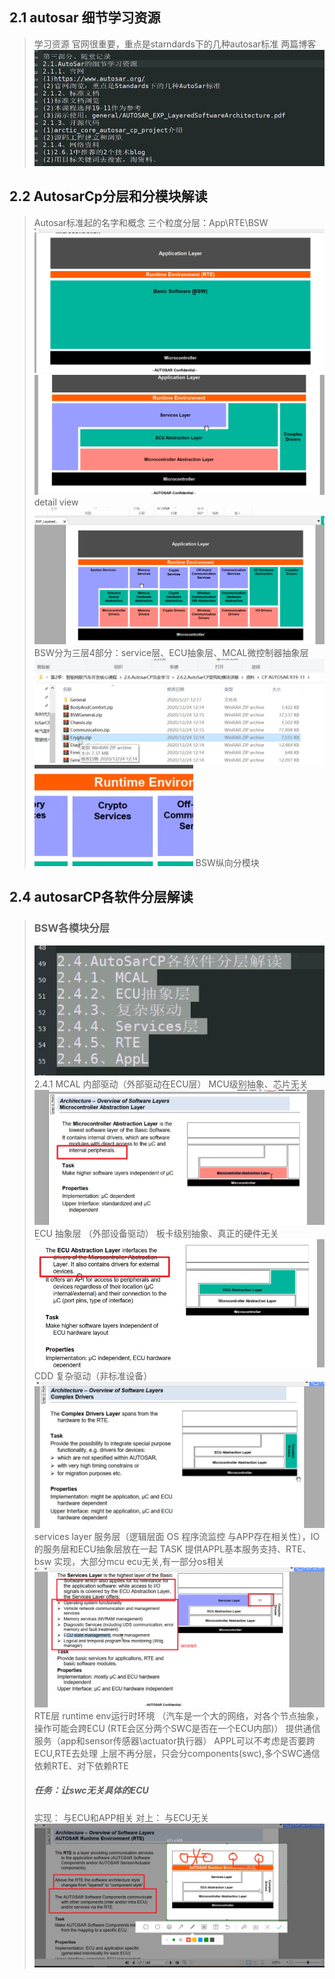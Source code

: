 ## 2.1 autosar 细节学习资源
> 学习资源
> 官网很重要，重点是starndards下的几种autosar标准
> 两篇博客
> ![alt text](image.png)
## 2.2 AutosarCp分层和分模块解读
> Autosar标准起的名字和概念
> 三个粒度分层：App\RTE\BSW
> ![alt text](image-1.png)
> ![alt text](image-3.png)
> detail view
> ![alt text](image-2.png)
> BSW分为三层4部分：service层、ECU抽象层、MCAL微控制器抽象层
> ![alt text](image-4.png)
> ![alt text](image-5.png)
> BSW纵向分模块

## 2.4 autosarCP各软件分层解读
> ### BSW各模块分层
> ![alt text](image-12.png)
> 2.4.1 MCAL
> 内部驱动（外部驱动在ECU层） MCU级别抽象、芯片无关
> ![alt text](image-6.png) 
> ECU 抽象层 （外部设备驱动） 板卡级别抽象、真正的硬件无关
> ![alt text](image-7.png)
> CDD 复杂驱动（非标准设备）
> ![alt text](image-8.png)
> services layer 服务层（逻辑层面 OS 程序流监控 与APP存在相关性），IO的服务层和ECU抽象层放在一起
> TASK 提供APPL基本服务支持、RTE、bsw
> 实现，大部分mcu ecu无关,有一部分os相关
> ![alt text](image-9.png)
> RTE层 runtime env运行时环境 （汽车是一个大的网络，对各个节点抽象，操作可能会跨ECU (RTE会区分两个SWC是否在一个ECU内部)）
> 提供通信服务（app和sensor传感器\actuator执行器） APPL可以不考虑是否要跨ECU,RTE去处理
> 上层不再分层，只会分components(swc),多个SWC通信依赖RTE、对下依赖RTE
>##### 任务：让swc无关具体的ECU
> 实现： 与ECU和APP相关 对上： 与ECU无关
> ![alt text](image-11.png)
